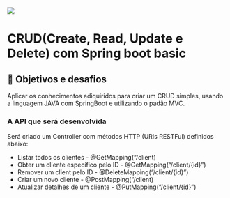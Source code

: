 <img src="https://spring.io/images/spring-logo-9146a4d3298760c2e7e49595184e1975.svg">





# CRUD(Create, Read, Update e Delete) com Spring boot basic



## 📌 Objetivos e desafios

<p>
    Aplicar os conhecimentos adiquiridos para criar um CRUD simples, usando a linguagem JAVA com SpringBoot e utilizando o padão MVC.
</p>

</p>

### A API que será desenvolvida

Será criado um Controller com métodos HTTP (URIs RESTFul) definidos abaixo:

- Listar todos os clientes - @GetMapping(“/client)
- Obter um cliente específico pelo ID - @GetMapping(“/client/{id}”)
- Remover um client pelo ID - @DeleteMapping(“/client/{id}”)
- Criar um novo cliente - @PostMapping(“/client)
- Atualizar detalhes de um cliente - @PutMapping(“/client/{id}”)

